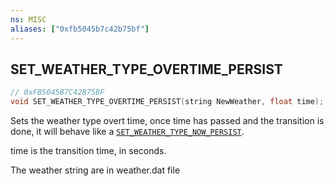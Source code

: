 ```yaml
---
ns: MISC
aliases: ["0xfb5045b7c42b75bf"]
---
```

## SET_WEATHER_TYPE_OVERTIME_PERSIST

```c
// 0xFB5045B7C42B75BF
void SET_WEATHER_TYPE_OVERTIME_PERSIST(string NewWeather, float time);
```

Sets the weather type overt time, once time has passed and the transition is done, it will behave like a [`SET_WEATHER_TYPE_NOW_PERSIST`](#_0xED712CA327900C8A).

time is the transition time, in seconds.

The weather string are in weather.dat file

